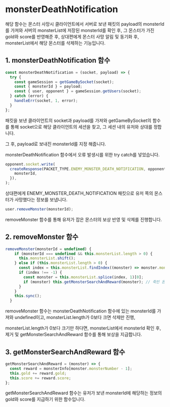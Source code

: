 # monsterDeathNotification

해당 함수는 몬스터 사망시 클라이언트에서 서버로 보낸 패킷의 payload의 monsterId를 가져와 서버의 monsterList에 저장된 monsterId를 확인 후, 그 몬스터가 가진 gold와 score를 반영해준 후, 상대편에게 몬스터 사망 알림 및 동기화 후, monsterList에서 해당 몬스터를 삭제하는 기능입니다.

## 1. monsterDeathNotification 함수

```js
const monsterDeathNotification = (socket, payload) => {
  try {
    const gameSession = getGameBySocket(socket);
    const { monsterId } = payload;
    const { user, opponent } = gameSession.getUsers(socket);
  } catch (error) {
    handleErr(socket, 1, error);
  }
};
```

패킷을 보낸 클라이언트의 socket과 payload를 가져와 getGameBySocket의 함수를 통해 socket으로 해당 클라이언트의 세션을 찾고, 그 세션 내의 유저와 상대를 정합니다.

그 후, payload로 보내진 monsterId를 지정 해줍니다.

monsterDeathNotification 함수에서 오류 발생시를 위한 try catch를 넣었습니다.

```js
opponent.socket.write(
  createResponse(PACKET_TYPE.ENEMY_MONSTER_DEATH_NOTIFICATION, opponent.getNextSequence(), {
    monsterId,
  }),
);
```

상대편에게 ENEMY_MONSTER_DEATH_NOTIFICATION 패킷으로 유저 쪽의 몬스터가 사망했다는 정보를 보냅니다.

```js
user.removeMonster(monsterId);
```

removeMonster 함수를 통해 유저가 잡은 몬스터의 보상 반영 및 삭제를 진행합니다.

## 2. removeMonster 함수

```js
removeMonster(monsterId = undefined) {
    if (monsterId === undefined && this.monsterList.length > 0) {
      this.monsterList.shift();
    } else if (this.monsterList.length > 0) {
      const index = this.monsterList.findIndex((monster) => monster.monsterId === monsterId);
      if (index !== -1) {
        const monster = this.monsterList.splice(index, 1)[0];
        if (monster) this.getMonsterSearchAndReward(monster); // 죽인 몬스터가 진짜 있을 경우
      }
    }
    this.sync();
  }
```

removeMonster 함수는 monsterDeathNotification 함수에 있는 monsterId를 가져와 undefined이고, monsterList.length가 0보다 크면 삭제만 진행,

monsterList.length가 0보다 크기만 하다면, monsterList에서 monsterId 확인 후, 제거 및 getMonsterSearchAndReward 함수를 통해 보상을 지급합니다.

## 3. getMonsterSearchAndReward 함수

```js
getMonsterSearchAndReward = (monster) => {
  const reward = monsterInfo[monster.monsterNumber - 1];
  this.gold += reward.gold;
  this.score += reward.score;
};
```

getMonsterSearchAndReward 함수는 유저가 보낸 monsterId에 해당하는 정보의 gold와 score를 지급하기 위한 함수입니다.
